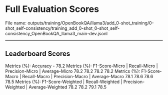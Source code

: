 # Full Evaluation Scores

File name: outputs/training/OpenBookQA/llama3/add_0-shot_training/0-shot_self-consistency/training_add_0-shot_0-shot_self-consistency_OpenBookQA_llama3_main-dev.jsonl


---

## Leaderboard Scores

Metrics (%): Accuracy - 78.2
Metrics (%): F1-Score-Micro | Recall-Micro | Precision-Micro | Average-Micro
                78.2        78.2          78.2        78.2
Metrics (%): F1-Score-Macro | Recall-Macro | Precision-Macro | Average-Macro
                78.1        78.6          78.6        78.5
Metrics (%): F1-Score-Weighted | Recall-Weighted | Precision-Weighted | Average-Weighted
                78.2        78.2          79.1        78.5
